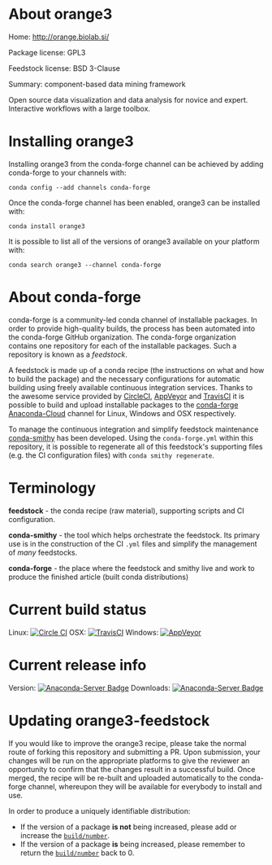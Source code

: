 About orange3
=============

Home: http://orange.biolab.si/

Package license: GPL3

Feedstock license: BSD 3-Clause

Summary: component-based data mining framework

Open source data visualization and data analysis for novice and expert.
Interactive workflows with a large toolbox.


Installing orange3
==================

Installing orange3 from the conda-forge channel can be achieved by adding conda-forge to your channels with:

```
conda config --add channels conda-forge
```

Once the conda-forge channel has been enabled, orange3 can be installed with:

```
conda install orange3
```

It is possible to list all of the versions of orange3 available on your platform with:

```
conda search orange3 --channel conda-forge
```


About conda-forge
=================

conda-forge is a community-led conda channel of installable packages.
In order to provide high-quality builds, the process has been automated into the
conda-forge GitHub organization. The conda-forge organization contains one repository
for each of the installable packages. Such a repository is known as a *feedstock*.

A feedstock is made up of a conda recipe (the instructions on what and how to build
the package) and the necessary configurations for automatic building using freely
available continuous integration services. Thanks to the awesome service provided by
[CircleCI](https://circleci.com/), [AppVeyor](http://www.appveyor.com/)
and [TravisCI](https://travis-ci.org/) it is possible to build and upload installable
packages to the [conda-forge](https://anaconda.org/conda-forge)
[Anaconda-Cloud](http://docs.anaconda.org/) channel for Linux, Windows and OSX respectively.

To manage the continuous integration and simplify feedstock maintenance
[conda-smithy](http://github.com/conda-forge/conda-smithy) has been developed.
Using the ``conda-forge.yml`` within this repository, it is possible to regenerate all of
this feedstock's supporting files (e.g. the CI configuration files) with ``conda smithy regenerate``.


Terminology
===========

**feedstock** - the conda recipe (raw material), supporting scripts and CI configuration.

**conda-smithy** - the tool which helps orchestrate the feedstock.
                   Its primary use is in the construction of the CI ``.yml`` files
                   and simplify the management of *many* feedstocks.

**conda-forge** - the place where the feedstock and smithy live and work to
                  produce the finished article (built conda distributions)

Current build status
====================

Linux: [![Circle CI](https://circleci.com/gh/conda-forge/orange3-feedstock.svg?style=svg)](https://circleci.com/gh/conda-forge/orange3-feedstock)
OSX: [![TravisCI](https://travis-ci.org/conda-forge/orange3-feedstock.svg?branch=master)](https://travis-ci.org/conda-forge/orange3-feedstock)
Windows: [![AppVeyor](https://ci.appveyor.com/api/projects/status/github/conda-forge/orange3-feedstock?svg=True)](https://ci.appveyor.com/project/conda-forge/orange3-feedstock/branch/master)

Current release info
====================
Version: [![Anaconda-Server Badge](https://anaconda.org/conda-forge/orange3/badges/version.svg)](https://anaconda.org/conda-forge/orange3)
Downloads: [![Anaconda-Server Badge](https://anaconda.org/conda-forge/orange3/badges/downloads.svg)](https://anaconda.org/conda-forge/orange3)


Updating orange3-feedstock
==========================

If you would like to improve the orange3 recipe, please take the normal
route of forking this repository and submitting a PR. Upon submission, your changes will
be run on the appropriate platforms to give the reviewer an opportunity to confirm that the
changes result in a successful build. Once merged, the recipe will be re-built and uploaded
automatically to the conda-forge channel, whereupon they will be available for everybody to
install and use.

In order to produce a uniquely identifiable distribution:
 * If the version of a package **is not** being increased, please add or increase
   the [``build/number``](http://conda.pydata.org/docs/building/meta-yaml.html#build-number-and-string).
 * If the version of a package **is** being increased, please remember to return
   the [``build/number``](http://conda.pydata.org/docs/building/meta-yaml.html#build-number-and-string)
   back to 0.

